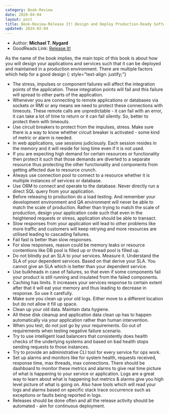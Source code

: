 ```yaml
---
category: Book-Review
date: 2020-04-04
layout: post
title: Book-Review-Release It! Design and Deploy Production-Ready Software
updated: 2024-02-04
---
```


- Author: **Michael T. Nygard**
- GoodReads Link: [Release It!](https://www.goodreads.com/book/show/1069827.Release_It_)

As the name of the book implies, the main topic of this book is about how you will design your applications and services such that it can be deployed and maintained in a production environment. There are multiple factors which help for a good design
{: style="text-align: justify;"}
* The stress, impulses or component failures will affect the integration points of the application. These integration points will fail and this failure will spread to other parts of the application.
* Whenever you are connecting to remote applications or databases via sockets or RMI or any means we need to protect these connections with timeouts. These remote calls are unpredictable - it can fail with an error, it can take a lot of time to return or it can fail silently. So, better to protect them with timeouts.
* Use circuit breakers to protect from the impulses, stress. Make sure there is a way to know whether circuit breaker is activated - some kind of metric or alarm is needed.
* In web applications, use sessions judiciously. Each session resides in the memory and it will reside for long time even if it is not used.
* If you are expecting high demand for certain resources or functionality then protect it such that those demands are diverted to a separate resource thus protecting the other functionality and components from getting affected due to resource crunch.
* Always use connection pool to connect to a resource whether it is multiple instances of services or database.
* Use ORM to connect and operate to the database. Never directly run a direct SQL query from your application.
* Before releasing to production do a load testing. And remember your development environment and QA environment will never be able to match the scale of production. Rather than trying to match the scale of production, design your application code such that even in the heightened requests or stress, application should be able to transact.
* Slow responses from your application will lead to other problems like more traffic and customers will keep retrying and more resources are utilised leading to cascading failures.
* Fail fast is better than slow responses.
* For slow responses, reason could be memory leaks or resource contentions like DB pool is filled up or thread pool is filled up.
* Do not blindly put an SLA to your services. Measure it. Understand the SLA of your dependent services. Based on that derive your SLA. You cannot give an SLA which is better than your dependent service.
* Use bulkheads in case of failures, so that even if some components fail your product is still running and insulated from the failed components.
* Caching has limits. It increases your services response to certain extent after that it will eat your memory and thus leading to decrease in response. So use it carefully.
* Make sure you clean up your old logs. Either move to a different location but do not allow it fill up space.
* Clean up your old data. Maintain data hygiene.
* All these disk cleanup and application data clean up has to happen automatically via your application rather than human intervention.
* When you test, do not just go by your requirements. Go out of requirements when testing negative failure scenario.
* Try to use intelligent load balancers that consistently does health checks of the underlying systems and based on bad health stops sending requests to those instances.
* Try to provide an administrative CLI tool for every service for ops work.
* Set up alarms and monitors like for system health, requests received, response time, max threads, max connections. There should be dashboard to monitor these metrics and alarms to give real time picture of what is happening to your service or application. Logs are a great way to learn about what is happening but metrics & alarms give you high level picture of what is going on. Also have tools which will read your logs and alarms based on specific stack trace occurrence such as exceptions or faults being reported in logs.
* Releases should be done often and all the release activity should be automated - aim for continuous deployment.